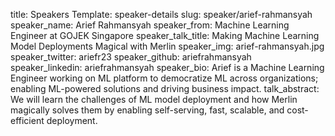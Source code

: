 title: Speakers
Template: speaker-details
slug: speaker/arief-rahmansyah
speaker_name: Arief Rahmansyah
speaker_from: Machine Learning Engineer at GOJEK Singapore
speaker_talk_title: Making Machine Learning Model Deployments Magical with Merlin
speaker_img: arief-rahmansyah.jpg
speaker_twitter: ariefr23
speaker_github: ariefrahmansyah
speaker_linkedin: ariefrahmansyah
speaker_bio: Arief is a Machine Learning Engineer working on ML platform to democratize ML across organizations; enabling ML-powered solutions and driving business impact.
talk_abstract: We will learn the challenges of ML model deployment and how Merlin magically solves them by enabling self-serving, fast, scalable, and cost-efficient deployment.